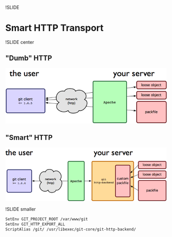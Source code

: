 !SLIDE

# Smart HTTP Transport #

!SLIDE center

## "Dumb" HTTP ##

![](img/smarthttp1.png)

## "Smart" HTTP ##

![](img/smarthttp2.png)


!SLIDE smaller

	SetEnv GIT_PROJECT_ROOT /var/www/git
	SetEnv GIT_HTTP_EXPORT_ALL
	ScriptAlias /git/ /usr/libexec/git-core/git-http-backend/


